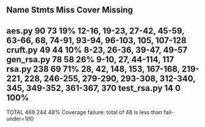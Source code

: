 Name          Stmts   Miss  Cover   Missing
-------------------------------------------
aes.py           90     73    19%   12-16, 19-23, 27-42, 45-59, 63-66, 68, 74-91, 93-94, 96-103, 105, 107-128
cruft.py         49     44    10%   8-23, 26-36, 39-47, 49-57
gen_rsa.py       78     58    26%   9-10, 27, 44-114, 117
rsa.py          238     69    71%   28, 42, 148, 153, 167-168, 219-221, 228, 246-255, 279-290, 293-308, 312-340, 345, 349-352, 361-367, 370
test_rsa.py      14      0   100%
-------------------------------------------
TOTAL           469    244    48%
Coverage failure: total of 48 is less than fail-under=100

